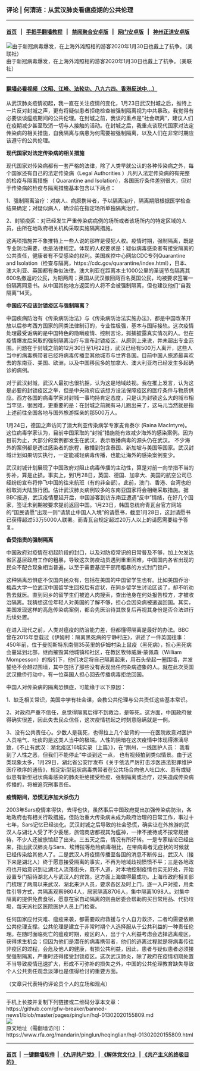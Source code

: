 ### 评论 | 何清涟：从武汉肺炎看瘟疫期的公共伦理
------------------------

#### [首页](https://github.com/gfw-breaker/banned-news1/blob/master/README.md) &nbsp;&nbsp;|&nbsp;&nbsp; [手把手翻墙教程](https://github.com/gfw-breaker/guides/wiki) &nbsp;&nbsp;|&nbsp;&nbsp; [禁闻聚合安卓版](https://github.com/gfw-breaker/bn-android) &nbsp;&nbsp;|&nbsp;&nbsp; [网门安卓版](https://github.com/oGate2/oGate) &nbsp;&nbsp;|&nbsp;&nbsp; [神州正道安卓版](https://github.com/SzzdOgate/update) 



<div id="headerimg">
 <img alt="由于新冠病毒爆发，在上海外滩照相的游客2020年1月30日也戴上了抗争。（美联社）" src="https://www.rfa.org/mandarin/pinglun/heqinglian/hql-01302020155809.html/0130x.jpg/@@images/e4269f18-3d6e-4493-af9f-e6d2f17f81cb.jpeg" title="由于新冠病毒爆发，在上海外滩照相的游客2020年1月30日也戴上了抗争。（美联社）"/>
 <div id="headerimgcontents">
  <div id="headerimgcaption">
   <span>
    由于新冠病毒爆发，在上海外滩照相的游客2020年1月30日也戴上了抗争。（美联社）
   </span>
   <!-- zoomattribute -->
  </div>
  <!-- headerimgcaption -->
 </div>
 <!-- headerimagecontents -->
</div>

<hr/>


#### [翻墙必看视频（文昭、江峰、法轮功、八九六四、香港反送中...）](http://167.172.214.107/home.html)

<div id="storytext">
 <div>
  <div class="slot_header">
  </div>
 </div>
 <p>
  从武汉肺炎疫情初起，我一直在关注疫情的变化，1月23日武汉封城之后，推特上一片反对封城之声，更有将疑似患者拒绝检查被强制隔离视为中共暴政。我觉得有必要谈谈瘟疫期间的公共伦理。在封城之前，我谈的重点是“社会疏离”，建议人们在疫期减少甚至取消一切与人接触的活动。在封城之后，我重点谈现代国家对法定传染病的相关措施，自我隔离与病患为何需要被强制隔离，以及人们在非常时期应该遵守的公共伦理。
 </p>
 <p>
  <b>
   现代国家对法定传染病的相关措施
  </b>
  <b>
  </b>
 </p>
 <p>
  现代国家对传染病都有一套严格的法律，除了人类早就公认的各种传染病之外，每个国家还有自己的法定传染病（Legal Authorities ）凡列入法定传染病的有完整的检疫与隔离措施 （ Quarantine and Isolation），各国医疗条件差别很大，但对于传染病的检疫与隔离措施基本包含以下两点：
 </p>
 <p>
  1、强制隔离治疗：对病人、病原携带者，予以隔离治疗，隔离期限根据医学检查结果确定；对疑似病人，确诊前在指定场所单独隔离治疗。
 </p>
 <p>
  2、封锁疫区：对已经发生严重传染病病例的场所或者该场所内的特定区域的人员，由所在地政府相关机构采取实施隔离措施。
 </p>
 <p>
  这两项措施并不象推特上一些人说的那样是侵犯人权。疫情时期，强制隔离，既是专业防治需要，也是法律规定。体现的人权要求是：疑似病毒感染者有接受隔离的公共责任，健康者有不受感染的权利。美国疾控中心网站CDC专列Quarantine and Isolation（检查与隔离，https://cdc.gov/quarantine/index.html），日本、澳大利亚、英国都有类似法律。澳大利亚在距离本土1000公里的圣诞节岛隔离其600名撤返的公民，为期两周；英国从武汉撤回两百名英国公民，均被要求签署一份隔离同意书。从中国其他地方返回的人将不会被强制隔离，但也建议他们“自我隔离”14天。
 </p>
 <p>
  <b>
   中国应不应该封锁疫区与强制隔离？
  </b>
  <b>
  </b>
 </p>
 <p>
  中国疾病防治有《传染病防治法》与《传染病防治法实施办法》，都是中国改革开放以后参考西方国家的同类法律制订的，专业性极强，基本与国际接轨。这次疫情处理最受诟病的是中国特色的隐瞒疫情、控制言论，抓捕披露真实情况的人。但在疫情爆发后采取的强制隔离治疗与宣布封锁疫区，从原则上来说，并未超出专业范围。问题在于封城之前的12月30日至1月22日，武汉已经有500万人离开，这些人当中的病毒携带者已经将病毒传播至其他城市与世界各国。目前中国人旅游最喜欢去的东南亚、美国、欧洲，以及中国移民多的加拿大、澳大利亚均已经发生多起确诊的病例。
 </p>
 <p>
  对于武汉封城，武汉人最初也很抗拒，认为这是地域歧视。我在推上发言，认为这是必要的封锁疫区之举，但是中央政府应该想方设法保障疫区的医疗条件与物质供应。西方各国的病毒学家对封城一事均持肯定态度，只是认为封锁这么大的城市相当罕见，很困难，更重要的是：在封城之前就有马儿跑出来了，这马儿当然就是指上述前往全国各地与国外旅游探亲的那500万人。
 </p>
 <p>
  1月24日，德国之声访问了澳大利亚传染病学专家麦肯泰尔 (Raina MacIntyre)。这位病毒学家认为，目前中国采取的“封城”措施能有效减少海外的感染案例。因为目前为止，大部分的案例都发生在武汉，表示散播病毒的源头仍在武汉。 不少海外的案例都是透过感染者的旅程，散播到包含泰国、新加坡与美国等国家。武汉封城计划如果切实执行，一定能减轻病毒传播，也能让海外的感染案例变少。
 </p>
 <p>
  武汉封城计划展现了中国政府对阻止病毒传播的主动性，算是对前一向举措不当的弥补，算是止损。事实上，到1月28日，英国、德国、加拿大、美国的航空公司已经纷纷宣布将停飞中国的往来航班（有的非全部）。此前，澳门、香港、台湾也纷纷取消大陆旅行团。估计武汉肺炎病例较多的东南亚国家将会相继采取措施。据BBC报道，武汉疫情蔓延开后，中国游客到访东南亚遭遇“反中”情绪，在好几个国家，签证未到期被要求提前返回中国。1月23日，韩国总统府青瓦台官方网站的“国民请愿”出现一则“请禁止中国人入境”的请愿书，截至1月28日，这封请愿书已获得超过53万5000人联署。而青瓦台规定超过20万人以上的请愿需要给予答复。
 </p>
 <p>
  <b>
   备受指责的强制隔离
  </b>
  <b>
  </b>
 </p>
 <p>
  中国政府对疫情在初起阶段的封口，以及对防疫常识的日常普及不够，加上欠发达省区基层政府工作的粗暴，导致这次防疫动员遇到重重困难，中国国内各省出现的民众不配合现象相当普遍，以至于需要基层干部用粗暴的方式封门锁户。
 </p>
 <p>
  这种隔离恐惧症不仅国内民众有，包括在美国的中国留学生也有。比如美国乔治·梅森大学一位武汉中国留学生回校后有症状，在同乡留学生讨论区谈了，却不听劝告去就医。直到同乡的留学生们被迫人肉搜索，查出他身在何处报告校方，才被收治隔离。我猜想这位年轻人对美国的了解不够，担心会因染病被遣返回国。其实，美国发现这样的高危传染病案例，都会先医治待其恢复后再视其身份是否合法进行后续处置。
  <b>
  </b>
  <b>
  </b>
 </p>
 <p>
  在进入现代之前，人类对瘟疫的防治能力差，但都懂得隔离是最好的办法。BBC曾在2015年登载过《伊姆村：隔离黑死病的宁静村庄》，讲述了一件英国往事：450年前，位于曼彻斯特东南侧35英里的伊姆村染上鼠疫（黑死病），担心黑死病会蔓延到北部，继而摧毁其他城镇和社区，在教区牧师威廉·蒙佩森（William Mompesson）的指引下，他们决定将自己隔离起来，用石头垒起一圈围墙，并发誓绝不会越过围墙，其中包括了那些没有表现出任何染病迹象的人。就在此次英国武汉撤侨行动中，有一位英国人担心回去传播病毒拒绝回国。
 </p>
 <p>
  中国人对传染病的隔离恐惧症，可能缘于以下原因：
 </p>
 <p>
  1、缺乏相关常识，美国中学有社会课，会教公共伦理与公共责任这些基本常识。
 </p>
 <p>
  2、对政府严重不信任，总觉得隔离后得不到救治，是等死。这方面，中国政府做得确实很差，因此失去民众信任，这次疫情初起之时刻意隐瞒就是一例。
 </p>
 <p>
  3、没有公共责任心。少数人是我死，也得拉上几个垫背的——在医院故意对医护人员哈气、吐痰的是这类人当中的极端。人性的阴暗在这次疫情中体现得淋漓尽致，《不止有武汉：湖北疫区16城实录（上篇）》，在“荆州，一线医护人员： 我看到了人性之恶，但我们不能停止”中谈到这一点， 也有视频拍到类似情景。由于这类现象太多，1月29日，湖北省公安厅发布《关于依法严厉打击涉医违法犯罪维护医疗秩序的通告》，规定新型冠状病毒携带者在公共场合向他人吐口水、患有或疑似患有新型冠状病毒感染的肺炎拒绝接受检疫、强制隔离或治疗，过失造成传染病传播的，将被追究刑事责任。
 </p>
 <p>
  <b>
   疫情期间，恐慌无序加大杀伤力
  </b>
  <b>
  </b>
 </p>
 <p>
  2003年Sars疫情来得快，去得也快，虽然事后中国政府提出加强传染病防治，各地政府也有相关行政措施，但防治重大传染病未成为政府治理的日常工作，事过十七年，Sars记忆已经淡化。武汉封城之后导致的社会恐慌，确实让在外旅游的武汉人与湖北人受了不少委屈，旅馆商店都视其为瘟神，一律不接待或不按常规接待，不少人还被旅馆赶了出来。三五天之后，情况有所好转。一是专家结论已经出来，指出武汉肺炎与Sars、埃博拉等危险病毒相比，在带病毒者无症状的时候就已经传染给其他人了。二是武汉人将疫情传播至各国的消息不断传出，武汉人（接下来是湖北人）终于愿意接受隔离的事实，不再为地域歧视愤愤不平；三是各地政府也开始意识到让湖北人流落街头，既不人道，对本地控制疫情也实无好处，开始设置专门招待湖北人与武汉人的宾馆。这方面上海做得最成功。上海市政府相关部门梳理了两周以来武汉、湖北来沪人员，要求各区及时上门，逐一入户对接，用柔性引导方式，共隔离观察9804人，居家隔离8706人，集中隔离1098人。对集中隔离的提供免费食宿，愿意在家自动隔离的则由居委会帮助购买日常用品、代扔垃圾，每天派社区医院医护人员上门检查。
 </p>
 <p>
  任何国家应付灾难、瘟疫来袭，都需要政府救援与个人自力救济，二者均需要依赖公共伦理支撑。公共伦理是建立于非常时期个人选择服从于公共利益的一种责任伦理。在随时面临死亡的瘟疫时期，疫区的人，出于个人利益考虑会选择逃离疫区，获得求生机会；但因为他们是潜在的病毒携带者，他们的逃离过程就是将病毒传往非疫区的过程，会危及他人的健康，有损公共利益，因此，患者与疑似患者必须接受强制隔离，严重时还得接受封锁疫区。这次武汉肺炎，除了政府在疫情初期处置不当导致疫情迅速扩大，形成不可弥补的损失之外，中国的公共伦理教育缺失导致个人公共责任观念淡薄也是值得检讨的重要方面。
 </p>
 <p>
  （文章只代表特约评论员个人的立场和观点）
 </p>
</div>

<hr/>
手机上长按并复制下列链接或二维码分享本文章：<br/>
https://github.com/gfw-breaker/banned-news1/blob/master/pages/pinglun/hql-01302020155809.md <br/>
<a href='https://github.com/gfw-breaker/banned-news1/blob/master/pages/pinglun/hql-01302020155809.md'><img src='https://github.com/gfw-breaker/banned-news1/blob/master/pages/pinglun/hql-01302020155809.md.png'/></a> <br/>
原文地址（需翻墙访问）：https://www.rfa.org/mandarin/pinglun/heqinglian/hql-01302020155809.html


------------------------
#### [首页](https://github.com/gfw-breaker/banned-news1/blob/master/README.md) &nbsp;|&nbsp; [一键翻墙软件](https://github.com/gfw-breaker/nogfw/blob/master/README.md) &nbsp;| [《九评共产党》](https://github.com/gfw-breaker/9ping.md/blob/master/README.md#九评之一评共产党是什么) | [《解体党文化》](https://github.com/gfw-breaker/jtdwh.md/blob/master/README.md) | [《共产主义的终极目的》](https://github.com/gfw-breaker/gczydzjmd.md/blob/master/README.md)


<img src='http://gfw-breaker.win/banned-news1/pages/pinglun/hql-01302020155809.md' width='0px' height='0px'/>